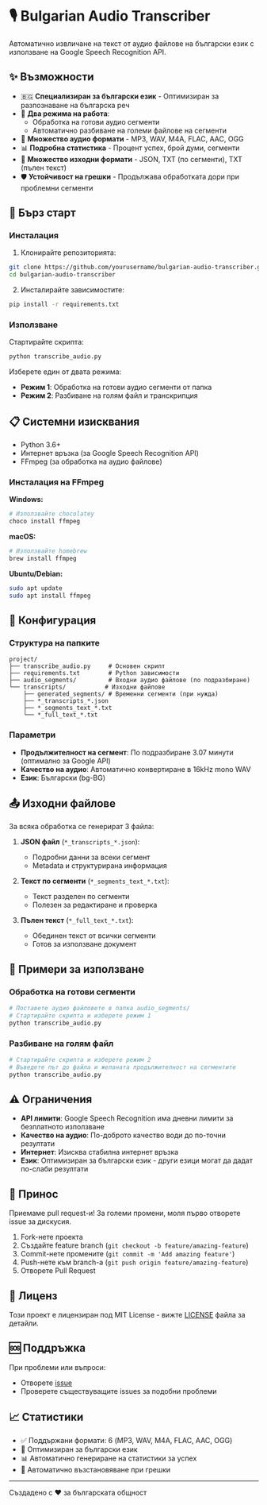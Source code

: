 # 🎙️ Bulgarian Audio Transcriber

Автоматично извличане на текст от аудио файлове на български език с използване на Google Speech Recognition API.

## ✨ Възможности

- 🇧🇬 **Специализиран за български език** - Оптимизиран за разпознаване на българска реч
- 📱 **Два режима на работа**:
  - Обработка на готови аудио сегменти
  - Автоматично разбиване на големи файлове на сегменти
- 🔄 **Множество аудио формати** - MP3, WAV, M4A, FLAC, AAC, OGG
- 📊 **Подробна статистика** - Процент успех, брой думи, сегменти
- 💾 **Множество изходни формати** - JSON, TXT (по сегменти), TXT (пълен текст)
- 🛡️ **Устойчивост на грешки** - Продължава обработката дори при проблемни сегменти

## 🚀 Бърз старт

### Инсталация

1. Клонирайте репозиторията:
```bash
git clone https://github.com/yourusername/bulgarian-audio-transcriber.git
cd bulgarian-audio-transcriber
```

2. Инсталирайте зависимостите:
```bash
pip install -r requirements.txt
```

### Използване

Стартирайте скрипта:
```bash
python transcribe_audio.py
```

Изберете един от двата режима:
- **Режим 1**: Обработка на готови аудио сегменти от папка
- **Режим 2**: Разбиване на голям файл и транскрипция

## 📋 Системни изисквания

- Python 3.6+
- Интернет връзка (за Google Speech Recognition API)
- FFmpeg (за обработка на аудио файлове)

### Инсталация на FFmpeg

**Windows:**
```bash
# Използвайте chocolatey
choco install ffmpeg
```

**macOS:**
```bash
# Използвайте homebrew
brew install ffmpeg
```

**Ubuntu/Debian:**
```bash
sudo apt update
sudo apt install ffmpeg
```

## 🔧 Конфигурация

### Структура на папките
```
project/
├── transcribe_audio.py     # Основен скрипт
├── requirements.txt        # Python зависимости
├── audio_segments/         # Входни аудио файлове (по подразбиране)
└── transcripts/           # Изходни файлове
    ├── generated_segments/ # Временни сегменти (при нужда)
    ├── *_transcripts_*.json
    ├── *_segments_text_*.txt
    └── *_full_text_*.txt
```

### Параметри
- **Продължителност на сегмент**: По подразбиране 3.07 минути (оптимално за Google API)
- **Качество на аудио**: Автоматично конвертиране в 16kHz mono WAV
- **Език**: Български (bg-BG)

## 📤 Изходни файлове

За всяка обработка се генерират 3 файла:

1. **JSON файл** (`*_transcripts_*.json`):
   - Подробни данни за всеки сегмент
   - Metadata и структурирана информация

2. **Текст по сегменти** (`*_segments_text_*.txt`):
   - Текст разделен по сегменти
   - Полезен за редактиране и проверка

3. **Пълен текст** (`*_full_text_*.txt`):
   - Обединен текст от всички сегменти
   - Готов за използване документ

## 🎯 Примери за използване

### Обработка на готови сегменти
```bash
# Поставете аудио файловете в папка audio_segments/
# Стартирайте скрипта и изберете режим 1
python transcribe_audio.py
```

### Разбиване на голям файл
```bash
# Стартирайте скрипта и изберете режим 2
# Въведете път до файла и желаната продължителност на сегментите
python transcribe_audio.py
```

## ⚠️ Ограничения

- **API лимити**: Google Speech Recognition има дневни лимити за безплатното използване
- **Качество на аудио**: По-доброто качество води до по-точни резултати
- **Интернет**: Изисква стабилна интернет връзка
- **Език**: Оптимизиран за български език - други езици могат да дадат по-слаби резултати

## 🤝 Принос

Приемаме pull request-и! За големи промени, моля първо отворете issue за дискусия.

1. Fork-нете проекта
2. Създайте feature branch (`git checkout -b feature/amazing-feature`)
3. Commit-нете промените (`git commit -m 'Add amazing feature'`)
4. Push-нете към branch-а (`git push origin feature/amazing-feature`)
5. Отворете Pull Request

## 📝 Лиценз

Този проект е лицензиран под MIT License - вижте [LICENSE](LICENSE) файла за детайли.

## 🆘 Поддръжка

При проблеми или въпроси:
- Отворете [issue](https://github.com/yourusername/bulgarian-audio-transcriber/issues)
- Проверете съществуващите issues за подобни проблеми

## 📈 Статистики

- ✅ Поддържани формати: 6 (MP3, WAV, M4A, FLAC, AAC, OGG)
- 🎯 Оптимизиран за български език
- 📊 Автоматично генериране на статистики за успех
- 🔄 Автоматично възстановяване при грешки

---

Създадено с ❤️ за българската общност